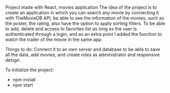 Project made with React, movies application
The idea of the project is to create an application in which you can search any movie by connecting it with TheMovieDB API, be able to see the information of the movies, such as the poster, the rating, also have the option to apply sorting filters. To be able to add, delete and access to favorites list as long as the user is authenticated through a login, and as an extra point I added the function to watch the trailer of the movie in the same app.

Things to do: Connect it to an own server and database to be able to save all the data, add movies, and create roles as administrator and responsive design.

To initialize the project:

- npm install
- npm start
